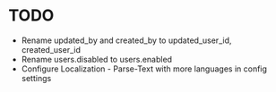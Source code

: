 # TODO

* Rename updated_by and created_by to updated_user_id, created_user_id
* Rename users.disabled to users.enabled
* Configure Localization - Parse-Text with more languages in config settings
